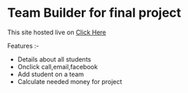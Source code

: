 <h1>Team Builder for final project</h1>

This site hosted live on <a href='https://superhero-team-suny.netlify.app/'>Click Here</a>

Features :-
<ul>
<li>Details about all students</li>
<li>Onclick call,email,facebook</li>
<li>Add student on a team</li>
<li>Calculate needed money for project</li>
</ul>
